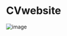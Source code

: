 # CVwebsite

![image](https://github.com/Wellington-lopes/CVwebsite/assets/67521652/9c1a2968-c1be-4212-b8f5-d1d3bb5debda)
